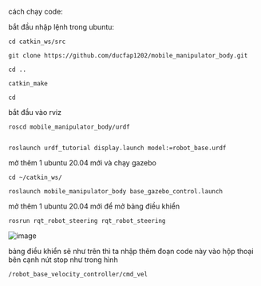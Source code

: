 cách chạy code: 

bắt đầu nhập lệnh trong ubuntu:

    cd catkin_ws/src
  
    git clone https://github.com/ducfap1202/mobile_manipulator_body.git
  
    cd ..
  
    catkin_make
  
    cd
  
bắt đầu vào rviz

    roscd mobile_manipulator_body/urdf
  
  
    roslaunch urdf_tutorial display.launch model:=robot_base.urdf
  
mở thêm 1 ubuntu 20.04 mới và chạy gazebo

    cd ~/catkin_ws/
  
    roslaunch mobile_manipulator_body base_gazebo_control.launch
  
mở thêm 1 ubuntu 20.04 mới để mở bảng điều khiển

    rosrun rqt_robot_steering rqt_robot_steering
  
  ![image](https://github.com/user-attachments/assets/e3a14f4c-fb96-473f-8c0f-c7558ef3780d)
  
bảng điều khiển sẽ như trên thì ta nhập thêm đoạn code này vào hộp thoại bên cạnh nút stop như trong hình

    /robot_base_velocity_controller/cmd_vel
  
